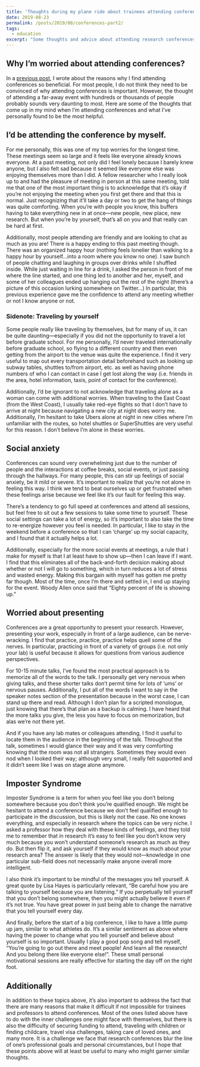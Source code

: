```yaml
---
title: 'Thoughts during my plane ride about trainees attending conferences (Part II)'
date: 2019-08-23
permalink: /posts/2019/08/conferences-part2/
tags:
  - education
excerpt: "Some thoughts and advice about attending research conferences."
---
```



## Why I’m worried about attending conferences?

In a [previous post](https://ruthjohnson95.github.io/posts/2019/08/conferences-part1/), I wrote about the reasons why I find attending conferences so beneficial. For most people, I do not think they need to be convinced of why attending conferences is important. However, the thought of attending a far-away event with hundreds or thousands of people probably sounds very daunting to most. Here are some of the thoughts that come up in my mind when I’m attending conferences and what I’ve personally found to be the most helpful. 

## I’d be attending the conference by myself. 

For me personally, this was one of my top worries for the longest time. These meetings seem so large and it feels like everyone already knows everyone. At a past meeting, not only did I feel lonely because I barely knew anyone, but I also felt sad because it seemed like everyone else was enjoying themselves more than I did. A fellow researcher who I really look up to and had the pleasure of meeting in person at this same meeting, told me that one of the most important thing is to acknowledge that it’s okay if you’re not enjoying the meeting when you first get there and that this is normal. Just recognizing that it’ll take a day or two to get the hang of things was quite comforting. When you’re with people you know, this buffers having to take everything new in at once—new people, new place, new research. But when you’re by yourself, that’s all on you and that really can be hard at first. 

Additionally, most people attending are friendly and are looking to chat as much as you are! There is a happy ending to this past meeting though. There was an organized happy hour (nothing feels lonelier than walking to a happy hour by yourself…into a room where you know no one). I saw bunch of people chatting and laughing in groups over drinks while I shuffled inside. While just waiting in line for a drink, I asked the person in front of me where the line started, and one thing led to another and her, myself, and some of her colleagues ended up hanging out the rest of the night (there’s a picture of this occasion lurking somewhere on Twitter…) In particular, this previous experience gave me the confidence to attend any meeting whether or not I know anyone or not.

### Sidenote: Traveling by yourself  

Some people really like traveling by themselves, but for many of us, it can be quite daunting—especially if you did not the opportunity to travel a lot before graduate school. For me personally, I’d never traveled internationally before graduate school, so flying to a different country and then even getting from the airport to the venue was quite the experience. I find it very useful to map out every transportation detail beforehand such as looking up subway tables, shuttles to/from airport, etc. as well as having phone numbers of who I can contact in case I get lost along the way (i.e. friends in the area, hotel information, taxis, point of contact for the conference).  

Additionally, I’d be ignorant to not acknowledge that traveling alone as a woman can come with additional worries. When traveling to the East Coast (from the West Coast), I usually take red-eye flights so that I don’t have to arrive at night because navigating a new city at night does worry me. Additionally, I’m hesitant to take Ubers alone at night in new cities where I’m unfamiliar with the routes, so hotel shuttles or SuperShuttles are very useful for this reason. I don’t believe I’m alone in these worries.     
 
## Social anxiety

Conferences can sound very overwhelming just due to the number of people and the interactions at coffee breaks, social events, or just passing through the hallways. For many people, this can stir up feelings of social anxiety, be it mild or severe. It’s important to realize that you’re not alone in feeling this way. I think we tend to beat ourselves up or get frustrated when these feelings arise because we feel like it’s our fault for feeling this way.

There’s a tendency to go full speed at conferences and attend all sessions, but feel free to sit out a few sessions to take some time to yourself. These social settings can take a lot of energy, so it’s important to also take the time to re-energize however you feel is needed. In particular, I like to stay in the weekend before a conference so that I can ‘charge’ up my social capacity, and I found that it actually helps a lot. 

Additionally, especially for the more social events at meetings, a rule that I make for myself is that I at least have to show up—then I can leave if I want. I find that this eliminates all of the back-and-forth decision making about whether or not I will go to something, which in turn reduces a lot of stress and wasted energy. Making this bargain with myself has gotten me pretty far though. Most of the time, once I’m there and settled in, I end up staying for the event. Woody Allen once said that “Eighty percent of life is showing up.” 

## Worried about presenting 

Conferences are a great opportunity to present your research. However, presenting your work, especially in front of a large audience, can be nerve-wracking. I find that practice, practice, practice helps quell some of the nerves. In particular, practicing in front of a variety of groups (i.e. not only your lab) is useful because it allows for questions from various audience perspectives. 

For 10-15 minute talks, I’ve found the most practical approach is to memorize all of the words to the talk. I personally get very nervous when giving talks, and these shorter talks don’t permit time for lots of ‘ums’ or nervous pauses. Additionally, I put all of the words I want to say in the speaker notes section of the presentation because in the worst case, I can stand up there and read. Although I don’t plan for a scripted monologue, just knowing that there’s that plan as a backup is calming. I have heard that the more talks you give, the less you have to focus on memorization, but alas we’re not there yet. 

And if you have any lab mates or colleagues attending, I find it useful to locate them in the audience in the beginning of the talk. Throughout the talk, sometimes I would glance their way and it was very comforting knowing that the room was not all strangers. Sometimes they would even nod when I looked their way; although very small, I really felt supported and it didn’t seem like I was on stage alone anymore. 

## Imposter Syndrome

Imposter Syndrome is a term for when you feel like you don’t belong somewhere because you don’t think you’re qualified enough. We might be hesitant to attend a conference because we don’t feel qualified enough to participate in the discussion, but this is likely not the case. No one knows everything, and especially in research where the topics can be very niche. I asked a professor how they deal with these kinds of feelings, and they told me to remember that in research it’s easy to feel like you don’t know very much because you won’t understand someone’s research as much as they do. But then flip it, and ask yourself if they would know as much about your research area? The answer is likely that they would not—knowledge in one particular sub-field does not necessarily make anyone overall more intelligent. 

I also think it’s important to be mindful of the messages you tell yourself. A great quote by Lisa Hayes is particularly relevant, “Be careful how you are talking to yourself because you are listening.” If you perpetually tell yourself that you don’t belong somewhere, then you might actually believe it even if it’s not true. You have great power in just being able to change the narrative that you tell yourself every day.  

And finally, before the start of a big conference, I like to have a little pump up jam, similar to what athletes do. It’s a similar sentiment as above where having the power to change what you tell yourself and believe about yourself is so important. Usually I play a good pop song and tell myself, “You’re going to go out there and meet people! And learn all the research! And you belong there like everyone else!”. These small personal motivational sessions are really effective for starting the day off on the right foot. 


## Additionally

In addition to these topics above, it’s also important to address the fact that there are many reasons that make it difficult if not impossible for trainees and professors to attend conferences. Most of the ones listed above have to do with the inner challenges one might face with themselves, but there is also the difficulty of securing funding to attend, traveling with children or finding childcare, travel visa challenges, taking care of loved ones, and many more. It is a challenge we face that research conferences blur the line of one’s professional goals and personal circumstances, but I hope that these points above will at least be useful to many who might garner similar thoughts.   


